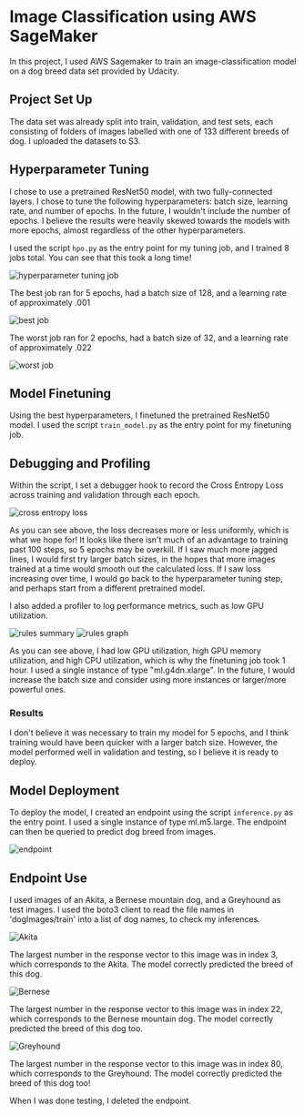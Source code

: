 # Image Classification using AWS SageMaker

In this project, I used AWS Sagemaker to train an image-classification model on a dog breed data set provided by Udacity.

## Project Set Up
The data set was already split into train, validation, and test sets, each consisting of folders of images labelled with one of 133 different breeds of dog. I uploaded the datasets to S3.

## Hyperparameter Tuning
I chose to use a pretrained ResNet50 model, with two fully-connected layers. I chose to tune the following hyperparameters: batch size, learning rate, and number of epochs. In the future, I wouldn't include the number of epochs. I believe the results were heavily skewed towards the models with more epochs, almost regardless of the other hyperparameters.

I used the script `hpo.py` as the entry point for my tuning job, and I trained 8 jobs total. You can see that this took a long time!

![hyperparameter tuning job](https://github.com/safiamc/udacity-deep-learning-project/blob/main/Screenshot%20(17).png)

The best job ran for 5 epochs, had a batch size of 128, and a learning rate of approximately .001

![best job](https://github.com/safiamc/udacity-deep-learning-project/blob/main/Screenshot%20(18).png)

The worst job ran for 2 epochs, had a batch size of 32, and a learning rate of approximately .022

![worst job](https://github.com/safiamc/udacity-deep-learning-project/blob/main/Screenshot%20(19).png)

## Model Finetuning

Using the best hyperparameters, I finetuned the pretrained ResNet50 model. I used the script `train_model.py` as the entry point for my finetuning job.

## Debugging and Profiling
Within the script, I set a debugger hook to record the Cross Entropy Loss across training and validation through each epoch.

![cross entropy loss](https://github.com/safiamc/udacity-deep-learning-project/blob/main/Screenshot%20(22).png)

As you can see above, the loss decreases more or less uniformly, which is what we hope for! It looks like there isn't much of an advantage to training past 100 steps, so 5 epochs may be overkill. If I saw much more jagged lines, I would first try larger batch sizes, in the hopes that more images trained at a time would smooth out the calculated loss. If I saw loss increasing over time, I would go back to the hyperparameter tuning step, and perhaps start from a different pretrained model.

I also added a profiler to log performance metrics, such as low GPU utilization.

![rules summary](https://github.com/safiamc/udacity-deep-learning-project/blob/main/Screenshot%20(23).png)
![rules graph](https://github.com/safiamc/udacity-deep-learning-project/blob/main/Screenshot%20(24).png)

As you can see above, I had low GPU utilization, high GPU memory utilization, and high CPU utilization, which is why the finetuning job took 1 hour. I used a single instance of type "ml.g4dn.xlarge". In the future, I would increase the batch size and consider using more instances or larger/more powerful ones.

### Results
I don't believe it was necessary to train my model for 5 epochs, and I think training would have been quicker with a larger batch size. However, the model performed well in validation and testing, so I believe it is ready to deploy.

## Model Deployment
To deploy the model, I created an endpoint using the script `inference.py` as the entry point. I used a single instance of type ml.m5.large. The endpoint can then be queried to predict dog breed from images.

![endpoint](https://github.com/safiamc/udacity-deep-learning-project/blob/main/Screenshot%20(25).png)

## Endpoint Use
I used images of an Akita, a Bernese mountain dog, and a Greyhound as test images. I used the boto3 client to read the file names in 'dogImages/train' into a list of dog names, to check my inferences.

![Akita](https://upload.wikimedia.org/wikipedia/commons/7/78/Akita_inu.jpeg)

The largest number in the response vector to this image was in index 3, which corresponds to the Akita. The model correctly predicted the breed of this dog.

![Bernese](https://vetstreet-brightspot.s3.amazonaws.com/39/2750509e8d11e0a2380050568d634f/file/Bernese-Mtn-3-645mk062111.jpg)

The largest number in the response vector to this image was in index 22, which corresponds to the Bernese mountain dog. The model correctly predicted the breed of this dog too.

![Greyhound](https://2.bp.blogspot.com/_oX_iiKqvHUI/TI-Vs5fBzHI/AAAAAAAAAA8/hzI9XI7sJjI/s1600/greyhound-0005.jpg)

The largest number in the response vector to this image was in index 80, which corresponds to the Greyhound. The model correctly predicted the breed of this dog too!

When I was done testing, I deleted the endpoint.
